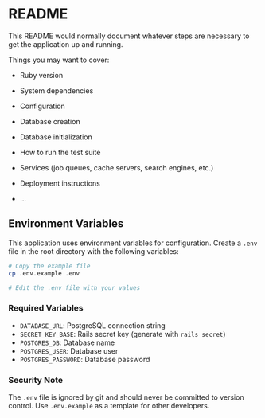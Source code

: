 # README

This README would normally document whatever steps are necessary to get the
application up and running.

Things you may want to cover:

* Ruby version

* System dependencies

* Configuration

* Database creation

* Database initialization

* How to run the test suite

* Services (job queues, cache servers, search engines, etc.)

* Deployment instructions

* ...

## Environment Variables

This application uses environment variables for configuration. Create a `.env` file in the root directory with the following variables:

```bash
# Copy the example file
cp .env.example .env

# Edit the .env file with your values
```

### Required Variables

- `DATABASE_URL`: PostgreSQL connection string
- `SECRET_KEY_BASE`: Rails secret key (generate with `rails secret`)
- `POSTGRES_DB`: Database name
- `POSTGRES_USER`: Database user
- `POSTGRES_PASSWORD`: Database password

### Security Note

The `.env` file is ignored by git and should never be committed to version control. Use `.env.example` as a template for other developers.

